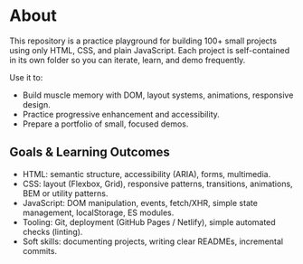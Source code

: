 # About
This repository is a practice playground for building 100+ small projects using only HTML, CSS, and plain JavaScript. Each project is self-contained in its own folder so you can iterate, learn, and demo frequently.

Use it to:

* Build muscle memory with DOM, layout systems, animations, responsive design.
* Practice progressive enhancement and accessibility.
* Prepare a portfolio of small, focused demos.

## Goals & Learning Outcomes
* HTML: semantic structure, accessibility (ARIA), forms, multimedia.
* CSS: layout (Flexbox, Grid), responsive patterns, transitions, animations, BEM or utility patterns.
* JavaScript: DOM manipulation, events, fetch/XHR, simple state management, localStorage, ES modules.
* Tooling: Git, deployment (GitHub Pages / Netlify), simple automated checks (linting).
* Soft skills: documenting projects, writing clear READMEs, incremental commits.
